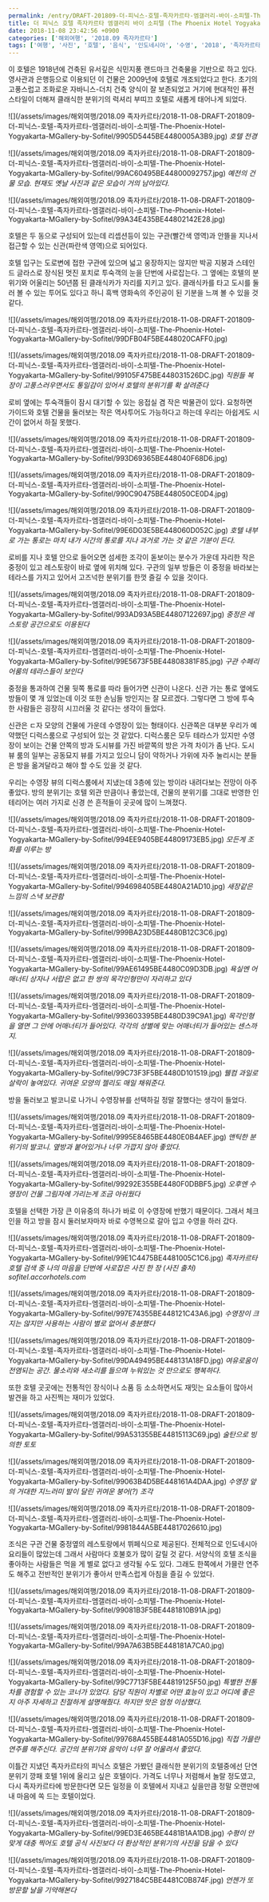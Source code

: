 ```yaml
---
permalink: /entry/DRAFT-201809-더-피닉스-호텔-족자카르타-엠갤러리-바이-소피텔-The-Phoenix-Hotel-Yogyakarta-MGallery-by-Sofitel/
title: 더 피닉스 호텔 족자카르타 엠갤러리 바이 소피텔 (The Phoenix Hotel Yogyakarta MGallery by Sofitel)
date: 2018-11-08 23:42:56 +0900
categories: ['해외여행', '2018.09 족자카르타']
tags: ['여행', '사진', '호텔', '음식', '인도네시아', '수영', '2018', '족자카르타']
---
```



이 호텔은 1918년에 건축된 유서깊은 식민지풍 랜드마크 건축물을 기반으로 하고 있다.
영사관과 은행등으로 이용되던 이 건물은 2009년에 호텔로 개조되었다고 한다.
초기의 고풍스럽고 조화로운 자바니스-더치 건축 양식이 잘 보존되었고 거기에 현대적인 퓨전 스타일이 더해져 클래식한 분위기의 럭셔리 부띠끄 호텔로 새롭게 태어나게 되었다.

![](/assets/images/해외여행/2018.09 족자카르타/2018-11-08-DRAFT-201809-더-피닉스-호텔-족자카르타-엠갤러리-바이-소피텔-The-Phoenix-Hotel-Yogyakarta-MGallery-by-Sofitel/9905D5445BE4480005A3B9.jpg)
*호텔 전경*

![](/assets/images/해외여행/2018.09 족자카르타/2018-11-08-DRAFT-201809-더-피닉스-호텔-족자카르타-엠갤러리-바이-소피텔-The-Phoenix-Hotel-Yogyakarta-MGallery-by-Sofitel/99AC60495BE44800092757.jpg)
*예전의 건물 모습. 현재도 옛날 사진과 같은 모습이 거의 남아있다.*

![](/assets/images/해외여행/2018.09 족자카르타/2018-11-08-DRAFT-201809-더-피닉스-호텔-족자카르타-엠갤러리-바이-소피텔-The-Phoenix-Hotel-Yogyakarta-MGallery-by-Sofitel/99A34E435BE44802142E28.jpg)

호텔은 두 동으로 구성되어 있는데 리셉션등이 있는 구관(빨간색 영역)과 안뜰을 지나서 접근할 수 있는 신관(파란색 영역)으로 되어있다.

호텔 입구는 도로변에 접한 구관에 있으며 넓고 웅장하지는 않지만 박공 지붕과 스테인드 글라스로 장식된 멋진 포치로 투숙객의 눈을 단번에 사로잡는다. 그 옆에는 호텔의 분위기와 어울리는 50년쯤 된 클래식카가 자리를 지키고 있다. 클래식카를 타고 도시를 둘러 볼 수 있는 투어도 있다고 하니 흑백 영화속의 주인공이 된 기분을 느껴 볼 수 있을 것 같다.

![](/assets/images/해외여행/2018.09 족자카르타/2018-11-08-DRAFT-201809-더-피닉스-호텔-족자카르타-엠갤러리-바이-소피텔-The-Phoenix-Hotel-Yogyakarta-MGallery-by-Sofitel/99DFB04F5BE448020CAFF0.jpg)

![](/assets/images/해외여행/2018.09 족자카르타/2018-11-08-DRAFT-201809-더-피닉스-호텔-족자카르타-엠갤러리-바이-소피텔-The-Phoenix-Hotel-Yogyakarta-MGallery-by-Sofitel/99105F475BE448031526DC.jpg)
*직원들 복장이 고풍스러우면서도 통일감이 있어서 호텔의 분위기를 확 살려준다*

로비 옆에는 투숙객들이 잠시 대기할 수 있는 응접실 겸 작은 박물관이 있다.
요청하면 가이드와 호텔 건물을 둘러보는 작은 역사투어도 가능하다고 하는데 우리는 아쉽게도 시간이 없어서 하질 못했다.

![](/assets/images/해외여행/2018.09 족자카르타/2018-11-08-DRAFT-201809-더-피닉스-호텔-족자카르타-엠갤러리-바이-소피텔-The-Phoenix-Hotel-Yogyakarta-MGallery-by-Sofitel/993D69365BE448040F68D6.jpg)

![](/assets/images/해외여행/2018.09 족자카르타/2018-11-08-DRAFT-201809-더-피닉스-호텔-족자카르타-엠갤러리-바이-소피텔-The-Phoenix-Hotel-Yogyakarta-MGallery-by-Sofitel/990C90475BE448050CE0D4.jpg)

![](/assets/images/해외여행/2018.09 족자카르타/2018-11-08-DRAFT-201809-더-피닉스-호텔-족자카르타-엠갤러리-바이-소피텔-The-Phoenix-Hotel-Yogyakarta-MGallery-by-Sofitel/99E6D03E5BE448060D052C.jpg)
*호텔 내부로 가는 통로는 마치 내가 시간의 통로를 지나 과거로 가는 것 같은 기분이 든다.*

로비를 지나 호텔 안으로 들어오면 섬세한 조각이 돋보이는 분수가 가운데 자리한 작은 중정이 있고 레스토랑이 바로 옆에 위치해 있다.
구관의 일부 방들은 이 중정을 바라보는 테라스를 가지고 있어서 고즈넉한 분위기를 한껏 즐길 수 있을 것이다.

![](/assets/images/해외여행/2018.09 족자카르타/2018-11-08-DRAFT-201809-더-피닉스-호텔-족자카르타-엠갤러리-바이-소피텔-The-Phoenix-Hotel-Yogyakarta-MGallery-by-Sofitel/993AD93A5BE44807122697.jpg)
*중정은 레스토랑 공간으로도 이용된다*

![](/assets/images/해외여행/2018.09 족자카르타/2018-11-08-DRAFT-201809-더-피닉스-호텔-족자카르타-엠갤러리-바이-소피텔-The-Phoenix-Hotel-Yogyakarta-MGallery-by-Sofitel/99E5673F5BE44808381F85.jpg)
*구관 수페리어룸의 테라스들이 보인다*


중정을 통과하여 건물 뒷쪽 통로를 따라 들어가면 신관이 나온다.
신관 가는 통로 옆에도 방들이 몇 개 있었는데 이것 또한 손님들 방인지는 잘 모르겠다. 그렇다면 그 방에 투숙한 사람들은 굉장히 시끄러울 것 같다는 생각이 들었다.

신관은 ㄷ자 모양의 건물에 가운데 수영장이 있는 형태이다.
신관쪽은 대부분 우리가 예약했던 디럭스룸으로 구성되어 있는 것 같았다.
디럭스룸은 모두 테라스가 있지만 수영장이 보이는 건물 안쪽의 방과 도시뷰를 가진 바깥쪽의 방은 가격 차이가 좀 난다. 도시뷰 룸의 일부는 공동묘지 뷰를 가지고 있으니 담이 약하거나 가위에 자주 눌리시는 분들은 방을 옮겨달라고 해야 할 수도 있을 것 같다.


우리는 수영장 뷰의 디럭스룸에서 지냈는데 3층에 있는 방이라 내려다보는 전망이 아주 좋았다.
방의 분위기는 호텔 외관 만큼이나 좋았는데, 건물의 분위기를 그대로 반영한 인테리어는 여러 가지로 신경 쓴 흔적들이 곳곳에 많이 느껴졌다.

![](/assets/images/해외여행/2018.09 족자카르타/2018-11-08-DRAFT-201809-더-피닉스-호텔-족자카르타-엠갤러리-바이-소피텔-The-Phoenix-Hotel-Yogyakarta-MGallery-by-Sofitel/994EE9405BE44809173EB5.jpg)
*모든게 조화를 이루는 방*

![](/assets/images/해외여행/2018.09 족자카르타/2018-11-08-DRAFT-201809-더-피닉스-호텔-족자카르타-엠갤러리-바이-소피텔-The-Phoenix-Hotel-Yogyakarta-MGallery-by-Sofitel/994698405BE4480A21AD10.jpg)
*새장같은 느낌의 스낵 보관함*

![](/assets/images/해외여행/2018.09 족자카르타/2018-11-08-DRAFT-201809-더-피닉스-호텔-족자카르타-엠갤러리-바이-소피텔-The-Phoenix-Hotel-Yogyakarta-MGallery-by-Sofitel/999BA23D5BE4480B12C3C6.jpg)

![](/assets/images/해외여행/2018.09 족자카르타/2018-11-08-DRAFT-201809-더-피닉스-호텔-족자카르타-엠갤러리-바이-소피텔-The-Phoenix-Hotel-Yogyakarta-MGallery-by-Sofitel/99AE61495BE4480C09D3DB.jpg)
*욕실엔 어매너티 상자나 서랍은 없고 한 쌍의 목각인형만이 자리하고 있다*

![](/assets/images/해외여행/2018.09 족자카르타/2018-11-08-DRAFT-201809-더-피닉스-호텔-족자카르타-엠갤러리-바이-소피텔-The-Phoenix-Hotel-Yogyakarta-MGallery-by-Sofitel/993603395BE4480D39C9A1.jpg)
*목각인형을 열면 그 안에 어매너티가 들어있다. 각각의 성별에 맞는 어매너티가 들어있는 센스까지.*

![](/assets/images/해외여행/2018.09 족자카르타/2018-11-08-DRAFT-201809-더-피닉스-호텔-족자카르타-엠갤러리-바이-소피텔-The-Phoenix-Hotel-Yogyakarta-MGallery-by-Sofitel/99C73F3F5BE4480D101519.jpg)
*웰컴 과일로 살락이 놓여있다. 귀여운 모양의 젤리도 매일 채워준다.*

방을 둘러보고 발코니로 나가니 수영장뷰를 선택하길 정말 잘했다는 생각이 들었다.

![](/assets/images/해외여행/2018.09 족자카르타/2018-11-08-DRAFT-201809-더-피닉스-호텔-족자카르타-엠갤러리-바이-소피텔-The-Phoenix-Hotel-Yogyakarta-MGallery-by-Sofitel/9995E8465BE4480E0B4AEF.jpg)
*앤틱한 분위기의 발코니. 옆방과 붙어있거나 너무 가깝지 않아 좋았다.*

![](/assets/images/해외여행/2018.09 족자카르타/2018-11-08-DRAFT-201809-더-피닉스-호텔-족자카르타-엠갤러리-바이-소피텔-The-Phoenix-Hotel-Yogyakarta-MGallery-by-Sofitel/99292E355BE4480F0DBBF5.jpg)
*오후엔 수영장이 건물 그림자에 가리는게 조금 아쉬웠다*

호텔을 선택한 가장 큰 이유중의 하나가 바로 이 수영장에 반했기 때문이다.
그래서 체크인을 하고 방을 잠시 둘러보자마자 바로 수영복으로 갈아 입고 수영을 하러 갔다.

![](/assets/images/해외여행/2018.09 족자카르타/2018-11-08-DRAFT-201809-더-피닉스-호텔-족자카르타-엠갤러리-바이-소피텔-The-Phoenix-Hotel-Yogyakarta-MGallery-by-Sofitel/99E1C4475BE4481005C1C6.jpg)
*족자카르타 호텔 검색 중 나의 마음을 단번에 사로잡은 사진 한 장 (사진 출처) sofitel.accorhotels.com*

![](/assets/images/해외여행/2018.09 족자카르타/2018-11-08-DRAFT-201809-더-피닉스-호텔-족자카르타-엠갤러리-바이-소피텔-The-Phoenix-Hotel-Yogyakarta-MGallery-by-Sofitel/997E74355BE448121C43A6.jpg)
*수영장이 크지는 않지만 사용하는 사람이 별로 없어서 충분했다*

![](/assets/images/해외여행/2018.09 족자카르타/2018-11-08-DRAFT-201809-더-피닉스-호텔-족자카르타-엠갤러리-바이-소피텔-The-Phoenix-Hotel-Yogyakarta-MGallery-by-Sofitel/99DA49495BE448131A18FD.jpg)
*여유로움이 전염되는 공간. 물소리와 새소리를 들으며 누워있는 것 만으로도 행복하다.*

또한 호텔 곳곳에는 전통적인 장식이나 소품 등 소소하면서도 재밋는 요소들이 많아서 발견을 하고 사진찍는 재미가 있었다.

![](/assets/images/해외여행/2018.09 족자카르타/2018-11-08-DRAFT-201809-더-피닉스-호텔-족자카르타-엠갤러리-바이-소피텔-The-Phoenix-Hotel-Yogyakarta-MGallery-by-Sofitel/99A531355BE44815113C69.jpg)
*술탄으로 빙의한 토토*

![](/assets/images/해외여행/2018.09 족자카르타/2018-11-08-DRAFT-201809-더-피닉스-호텔-족자카르타-엠갤러리-바이-소피텔-The-Phoenix-Hotel-Yogyakarta-MGallery-by-Sofitel/99063B4D5BE448161A4DAA.jpg)
*수영장 앞의 거대한 지느러미 발이 달린 귀여운 붕어(?) 조각*

![](/assets/images/해외여행/2018.09 족자카르타/2018-11-08-DRAFT-201809-더-피닉스-호텔-족자카르타-엠갤러리-바이-소피텔-The-Phoenix-Hotel-Yogyakarta-MGallery-by-Sofitel/9981844A5BE44817026610.jpg)


조식은 구관 건물 중정옆의 레스토랑에서 뷔페식으로 제공된다.
전체적으로 인도네시아 요리들이 많았는데 그래서 사람마다 호불호가 많이 갈릴 것 같다. 서양식의 호텔 조식을 좋아하는 사람들은 먹을 게 별로 없다고 생각될 수도 있다.
그래도 한쪽에서 가믈란 연주도 해주고 전반적인 분위기가 좋아서 만족스럽게 아침을 즐길 수 있었다.

![](/assets/images/해외여행/2018.09 족자카르타/2018-11-08-DRAFT-201809-더-피닉스-호텔-족자카르타-엠갤러리-바이-소피텔-The-Phoenix-Hotel-Yogyakarta-MGallery-by-Sofitel/99081B3F5BE4481810B91A.jpg)

![](/assets/images/해외여행/2018.09 족자카르타/2018-11-08-DRAFT-201809-더-피닉스-호텔-족자카르타-엠갤러리-바이-소피텔-The-Phoenix-Hotel-Yogyakarta-MGallery-by-Sofitel/99A7A63B5BE448181A7CA0.jpg)

![](/assets/images/해외여행/2018.09 족자카르타/2018-11-08-DRAFT-201809-더-피닉스-호텔-족자카르타-엠갤러리-바이-소피텔-The-Phoenix-Hotel-Yogyakarta-MGallery-by-Sofitel/99C7713F5BE44819125F50.jpg)
*특별한 전통차를 경험할 수 있는 코너가 있었다. 담당 직원이 차별로 어떤 효능이 있고 어디에 좋은지 아주 자세하고 친절하게 설명해줬다. 하지만 맛은 엄청 이상했다.*

![](/assets/images/해외여행/2018.09 족자카르타/2018-11-08-DRAFT-201809-더-피닉스-호텔-족자카르타-엠갤러리-바이-소피텔-The-Phoenix-Hotel-Yogyakarta-MGallery-by-Sofitel/99768A455BE4481A055D16.jpg)
*직접 가믈란 연주를 해주신다. 공간의 분위기와 음악이 너무 잘 어울려서 좋았다.*


이틀간 지냈던 족자카르타의 피닉스 호텔은 가봤던 클래식한 분위기의 호텔중에선 단연 분위기 깡패 호텔 1위에 올리고 싶은 호텔이다. 가격도 너무나 저렴해서 놀랄 정도였고, 다시 족자카르타에 방문한다면 모든 일정을 이 호텔에서 지내고 싶을만큼 정말 오랜만에 내 마음에 쏙 드는 호텔이었다.

![](/assets/images/해외여행/2018.09 족자카르타/2018-11-08-DRAFT-201809-더-피닉스-호텔-족자카르타-엠갤러리-바이-소피텔-The-Phoenix-Hotel-Yogyakarta-MGallery-by-Sofitel/99ED3E465BE4481B1AA1DB.jpg)
*수평이 안 맞게 대충 찍어도 호텔 공식 사진보다 더 환상적인 분위기의 사진을 담을 수 있다*

![](/assets/images/해외여행/2018.09 족자카르타/2018-11-08-DRAFT-201809-더-피닉스-호텔-족자카르타-엠갤러리-바이-소피텔-The-Phoenix-Hotel-Yogyakarta-MGallery-by-Sofitel/9927184C5BE4481C0B874F.jpg)
*언젠가 또 방문할 날을 기약해본다*



